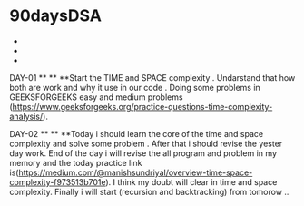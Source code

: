 # 90daysDSA
-
-
-
DAY-01
**
**
**Start the TIME and SPACE complexity . Undarstand that how both are work and why it use in our code .
  Doing some problems in GEEKSFORGEEKS easy and medium problems (https://www.geeksforgeeks.org/practice-questions-time-complexity-analysis/). 
  
  
  DAY-02
  **
  **
  **Today i should learn the core of the time and space complexity and solve some problem . After that i should revise the yester day work.
  End of the day i will revise the all program and problem in my memory and the today practice link is(https://medium.com/@manishsundriyal/overview-time-space-complexity-f973513b701e). I think my doubt will clear in time and space complexity. Finally i will start (recursion and backtracking) from tomorow ..
  
